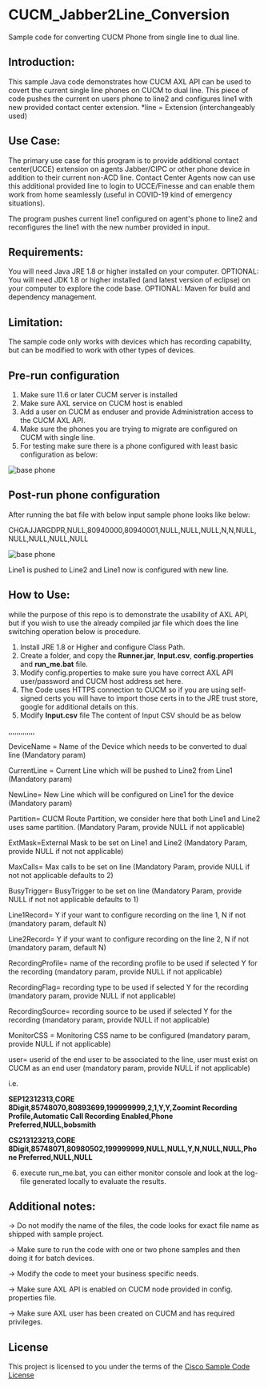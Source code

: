 # CUCM_Jabber2Line_Conversion

Sample code for converting CUCM Phone from single line to dual line.

## Introduction:

This sample Java code demonstrates how CUCM AXL API can be used to covert the current single line phones on CUCM to dual line.
This piece of code pushes the current on users phone to line2 and configures line1 with new provided contact center extension.
*line = Extension (interchangeably used)

## Use Case:
The primary use case for this program is to provide additional contact center(UCCE) extension on agents Jabber/CIPC or other phone device in addition to their current non-ACD line. 
Contact Center Agents now can use this additional provided line to login to UCCE/Finesse and can enable them work from home seamlessly (useful in COVID-19 kind of emergency situations).

The program pushes current line1 configured on agent's phone to line2 and reconfigures the line1 with the new number provided in input.

## Requirements:

You will need Java JRE 1.8 or higher installed on your computer.
OPTIONAL: You will need JDK 1.8 or higher installed (and latest version of eclipse) on your computer to explore the code base.
OPTIONAL: Maven for build and dependency management.

## Limitation:

The sample code only works with devices which has recording capability, but can be modified to work with other types of devices.

## Pre-run configuration

1. Make sure 11.6 or later CUCM server is installed
2. Make sure AXL service on CUCM host is enabled
3. Add a user on CUCM as enduser and provide Administration access to the CUCM AXL API.
5. Make sure the phones you are trying to migrate are configured on CUCM with single line.
4. For testing make sure there is a phone configured with least basic configuration as below:

![base phone](https://raw.githubusercontent.com/chintangajjar013/cucm_Jabber2Line/master/prerun.png)

## Post-run phone configuration

After running the bat file with below input sample phone looks like below:

CHGAJJARGDPR,NULL,80940000,80940001,NULL,NULL,NULL,N,N,NULL,NULL,NULL,NULL,NULL

![base phone](https://raw.githubusercontent.com/chintangajjar013/cucm_Jabber2Line/master/postrun.png)

Line1 is pushed to Line2 and Line1 now is configured with new line.

## How to Use:

while the purpose of this repo is to demonstrate the usability of AXL API, but if you wish to use the already compiled jar file which does the line switching operation below is procedure.

1. Install JRE 1.8 or Higher and configure Class Path.
2. Create a folder, and copy the **Runner.jar**, **Input.csv**, **config.properties** and **run_me.bat** file.
3. Modify config.properties to make sure you have correct AXL API user/password and CUCM host address set here. 
4. The Code uses HTTPS connection to CUCM so if you are using self-signed certs you will have to import those certs in to the JRE trust store, google for additional details on this.
5. Modify **Input.csv** file
The content of Input CSV should be as below

<DeviceName>,<CurrentLine>,<NewLine>,<Partition>,<ExtMask>,<MaxCalls>,<BusyTrigger>,<Line1Record>,<Line2Record>,<RecordingProfile>,<RecordingFlag>,<RecordingSource>,<MonitorCSS>,<user>

DeviceName = Name of the Device which needs to be converted to dual line (Mandatory param)

CurrentLine = Current Line which will be pushed to Line2 from Line1 (Mandatory param)

NewLine= New Line which will be configured on Line1 for the device (Mandatory param)

Partition= CUCM Route Partition, we consider here that both Line1 and Line2 uses same partition. (Mandatory Param, provide NULL if not applicable)

ExtMask=External Mask to be set on Line1 and Line2 (Mandatory Param, provide NULL if not not applicable)

MaxCalls= Max calls to be set on line (Mandatory Param, provide NULL if not not applicable defaults to 2)

BusyTrigger= BusyTrigger to be set on line (Mandatory Param, provide NULL if not not applicable defaults to 1)

Line1Record= Y if your want to configure recording on the line 1, N if not (mandatory param, default N)

Line2Record= Y if your want to configure recording on the line 2, N if not (mandatory param, default N)

RecordingProfile= name of the recording profile to be used if selected Y for the recording (mandatory param, provide NULL if not applicable)

RecordingFlag= recording type to be used if selected Y for the recording (mandatory param, provide NULL if not applicable)

RecordingSource= recording source to be used if selected Y for the recording (mandatory param, provide NULL if not applicable)

MonitorCSS = Monitoring CSS name to be configured (mandatory param, provide NULL if not applicable)

user= userid of the end user to be associated to the line, user must 
exist on CUCM as an end user (mandatory param, provide NULL if not applicable)
 
i.e. 

**SEP12312313,CORE 8Digit,85748070,80893699,199999999,2,1,Y,Y,Zoomint Recording Profile,Automatic Call Recording Enabled,Phone Preferred,NULL,bobsmith**

**CS213123213,CORE 8Digit,85748071,80980502,199999999,NULL,NULL,Y,N,NULL,NULL,Phone Preferred,NULL,NULL**
  
6. execute run_me.bat, you can either monitor console and look at the log-file generated locally to evaluate the results.

## Additional notes:

-> Do not modify the name of the files, the code looks for exact file name as shipped with sample project.

-> Make sure to run the code with one or two phone samples and then doing it for batch devices.

-> Modify the code to meet your business specific needs.

-> Make sure AXL API is enabled on CUCM node provided in config. properties file.

-> Make sure AXL user has been created on CUCM and has required privileges.


## License

This project is licensed to you under the terms of the [Cisco Sample Code License](https://github.com/chintangajjar013/cucm_Jabber2Line/blob/master/LICENSE)
